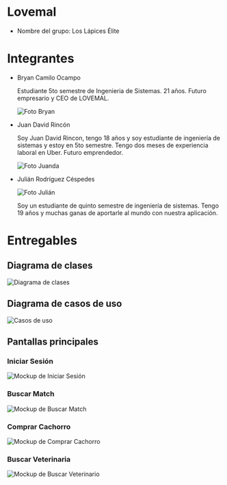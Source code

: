 # Lovemal

- Nombre del grupo: Los Lápices Élite

# Integrantes

- Bryan Camilo Ocampo

  Estudiante  5to semestre de Ingenieria de Sistemas. 21 años. Futuro empresario y CEO de LOVEMAL.

  ![Foto Bryan](images/FotoBryan.jpg)
  
- Juan David Rincón

  Soy Juan David Rincon, tengo 18 años y soy estudiante de ingeniería de sistemas y estoy en 5to semestre. Tengo dos meses de experiencia laboral en Uber. Futuro emprendedor.

  ![Foto Juanda](images/FotoJuanda.jpg)
  
- Julián Rodríguez Céspedes

  ![Foto Julián](images/FotoJulian.jpg)
  
  Soy un estudiante de quinto semestre de ingeniería de sistemas. Tengo 19 años y muchas ganas de aportarle al mundo con nuestra aplicación.

# Entregables

## Diagrama de clases

![Diagrama de clases](images/Clases_Lovemal.jpg)

## Diagrama de casos de uso

![Casos de uso](images/Lovemal_CU.jpg)

## Pantallas principales

### Iniciar Sesión

![Mockup de Iniciar Sesión](images/IniciarSesion.jpg)

### Buscar Match

![Mockup de Buscar Match](images/BuscarMatch.jpg)

### Comprar Cachorro

![Mockup de Comprar Cachorro](images/ComprarCachorro.jpg)


### Buscar Veterinaria

![Mockup de Buscar Veterinario](images/BuscarVet.jpg)
